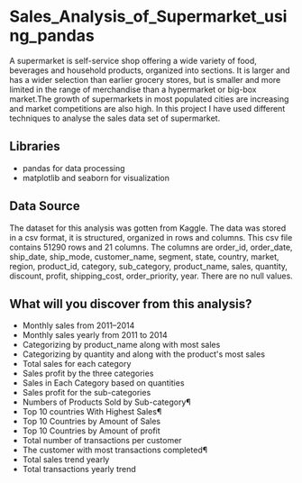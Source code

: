 # Sales_Analysis_of_Supermarket_using_pandas
A supermarket is self-service shop offering a wide variety of food, beverages and household products, organized into sections. It is larger and has a wider selection than earlier grocery stores, but is smaller and more limited in the range of merchandise than a hypermarket or big-box market.The growth of supermarkets in most populated cities are increasing and market competitions are also high. In this  project I have used different techniques to analyse the sales data set of supermarket.
## Libraries 
* pandas for data processing
* matplotlib and seaborn for visualization
## Data Source
The dataset for this analysis was gotten from Kaggle. The data was stored in a csv format, it is structured, organized in rows and columns.
This csv file contains 51290 rows and 21 columns. The columns are order_id, order_date, ship_date, ship_mode, customer_name, segment, state, country, market, region, product_id,
category, sub_category, product_name, sales, quantity,
discount, profit, shipping_cost, order_priority, year. There are no null values.
## What will you discover from this analysis?
* Monthly sales from 2011–2014
* Monthly sales yearly from 2011 to 2014
* Categorizing by product_name along with most sales
* Categorizing by quantity and along with the product's most sales
* Total sales for each category
* Sales profit by the three categories
* Sales in Each Category based on quantities
* Sales profit for the sub-categories
* Numbers of Products Sold by Sub-category¶
* Top 10 countries With Highest Sales¶
* Top 10 Countries by Amount of Sales
* Top 10 Countries by Amount of profit
* Total number of transactions per customer
* The customer with most transactions completed¶
* Total sales trend yearly
* Total transactions yearly trend
